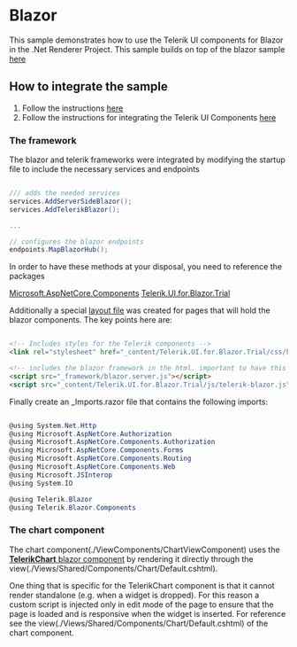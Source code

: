 # Blazor

This sample demonstrates how to use the Telerik UI components for Blazor in the .Net Renderer Project.
This sample builds on top of the blazor sample [here](../blazor/Readme.md)

## How to integrate the sample

1. Follow the instructions [here](../blazor/Readme.md)
2. Follow the instructions for integrating the Telerik UI Components [here](https://docs.telerik.com/blazor-ui/getting-started/server-blazor)

### The framework
The blazor and telerik frameworks were integrated by modifying the startup file to include the necessary services and endpoints

``` c#

/// adds the needed services
services.AddServerSideBlazor();
services.AddTelerikBlazor();

...

// configures the blazor endpoints
endpoints.MapBlazorHub();

```

In order to have these methods at your disposal, you need to reference the packages

[Microsoft.AspNetCore.Components](./blazor-dev-tools.csproj)
[Telerik.UI.for.Blazor.Trial](./blazor-dev-tools.csproj)

Additionally a special [layout file](./Views/Shared/BlazorLayout.cshtml) was created for pages that will hold the blazor components. The key points here are:

``` html

<!-- Includes styles for the Telerik components -->
<link rel="stylesheet" href="_content/Telerik.UI.for.Blazor.Trial/css/kendo-theme-default/all.css" />

<!-- includes the blazor framework in the html. important to have this right before the closing body tag -->
<script src="_framework/blazor.server.js"></script>
<script src="_content/Telerik.UI.for.Blazor.Trial/js/telerik-blazor.js" defer></script>

```

Finally create an _Imports.razor file that contains the following imports:

``` c#

@using System.Net.Http
@using Microsoft.AspNetCore.Authorization
@using Microsoft.AspNetCore.Components.Authorization
@using Microsoft.AspNetCore.Components.Forms
@using Microsoft.AspNetCore.Components.Routing
@using Microsoft.AspNetCore.Components.Web
@using Microsoft.JSInterop
@using System.IO

@using Telerik.Blazor
@using Telerik.Blazor.Components

```

### The chart component

The chart component(./ViewComponents/ChartViewComponent) uses the [**TelerikChart** blazor component](./Components/ChartComponent.razor) by rendering it directly through the view(./Views/Shared/Components/Chart/Default.cshtml).

One thing that is specific for the TelerikChart component is that it cannot render standalone (e.g. when a widget is dropped). For this reason a custom script is injected only in edit mode of the page to ensure that the page is loaded and is responsive when the widget is inserted. For reference see the view(./Views/Shared/Components/Chart/Default.cshtml) of the chart component.